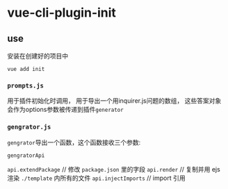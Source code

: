 # vue-cli-plugin-init
## use
安装在创建好的项目中

`
vue add init
`
### `prompts.js`  

用于插件初始化时调用， 用于导出一个用inquirer.js问题的数组， 这些答案对象会作为options参数被传递到插件`generator`
### `gengrator.js`
`gengrator`导出一个函数，这个函数接收三个参数:

`gengratorApi`

`api.extendPackage`  // 修改 `package.json` 里的字段
`api.render`   // 复制并用 ejs 渲染 `./template` 内所有的文件
`api.injectImports` // import 引用
